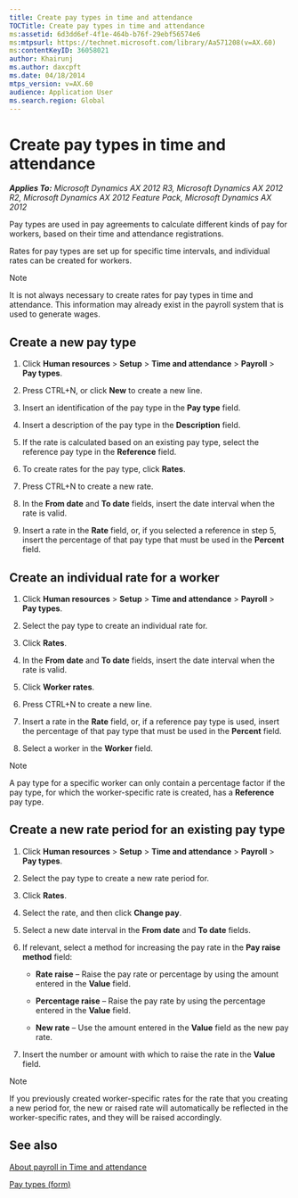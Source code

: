 ```yaml
---
title: Create pay types in time and attendance
TOCTitle: Create pay types in time and attendance
ms:assetid: 6d3dd6ef-4f1e-464b-b76f-29ebf56574e6
ms:mtpsurl: https://technet.microsoft.com/library/Aa571208(v=AX.60)
ms:contentKeyID: 36058021
author: Khairunj
ms.author: daxcpft
ms.date: 04/18/2014
mtps_version: v=AX.60
audience: Application User
ms.search.region: Global
---
```


# Create pay types in time and attendance 


_**Applies To:** Microsoft Dynamics AX 2012 R3, Microsoft Dynamics AX 2012 R2, Microsoft Dynamics AX 2012 Feature Pack, Microsoft Dynamics AX 2012_

Pay types are used in pay agreements to calculate different kinds of pay for workers, based on their time and attendance registrations.

Rates for pay types are set up for specific time intervals, and individual rates can be created for workers.


> [!NOTE]
> <P>It is not always necessary to create rates for pay types in time and attendance. This information may already exist in the payroll system that is used to generate wages.</P>



## Create a new pay type

1.  Click **Human resources** \> **Setup** \> **Time and attendance** \> **Payroll** \> **Pay types**.

2.  Press CTRL+N, or click **New** to create a new line.

3.  Insert an identification of the pay type in the **Pay type** field.

4.  Insert a description of the pay type in the **Description** field.

5.  If the rate is calculated based on an existing pay type, select the reference pay type in the **Reference** field.

6.  To create rates for the pay type, click **Rates**.

7.  Press CTRL+N to create a new rate.

8.  In the **From date** and **To date** fields, insert the date interval when the rate is valid.

9.  Insert a rate in the **Rate** field, or, if you selected a reference in step 5, insert the percentage of that pay type that must be used in the **Percent** field.

## Create an individual rate for a worker

1.  Click **Human resources** \> **Setup** \> **Time and attendance** \> **Payroll** \> **Pay types**.

2.  Select the pay type to create an individual rate for.

3.  Click **Rates**.

4.  In the **From date** and **To date** fields, insert the date interval when the rate is valid.

5.  Click **Worker rates**.

6.  Press CTRL+N to create a new line.

7.  Insert a rate in the **Rate** field, or, if a reference pay type is used, insert the percentage of that pay type that must be used in the **Percent** field.

8.  Select a worker in the **Worker** field.


> [!NOTE]
> <P>A pay type for a specific worker can only contain a percentage factor if the pay type, for which the worker-specific rate is created, has a <STRONG>Reference</STRONG> pay type.</P>



## Create a new rate period for an existing pay type

1.  Click **Human resources** \> **Setup** \> **Time and attendance** \> **Payroll** \> **Pay types**.

2.  Select the pay type to create a new rate period for.

3.  Click **Rates**.

4.  Select the rate, and then click **Change pay**.

5.  Select a new date interval in the **From date** and **To date** fields.

6.  If relevant, select a method for increasing the pay rate in the **Pay raise method** field:
    
      - **Rate raise** – Raise the pay rate or percentage by using the amount entered in the **Value** field.
    
      - **Percentage raise** – Raise the pay rate by using the percentage entered in the **Value** field.
    
      - **New rate** – Use the amount entered in the **Value** field as the new pay rate.

7.  Insert the number or amount with which to raise the rate in the **Value** field.


> [!NOTE]
> <P>If you previously created worker-specific rates for the rate that you creating a new period for, the new or raised rate will automatically be reflected in the worker-specific rates, and they will be raised accordingly.</P>



## See also

[About payroll in Time and attendance](about-payroll-in-time-and-attendance.md)

[Pay types (form)](https://technet.microsoft.com/library/aa598661\(v=ax.60\))

  



